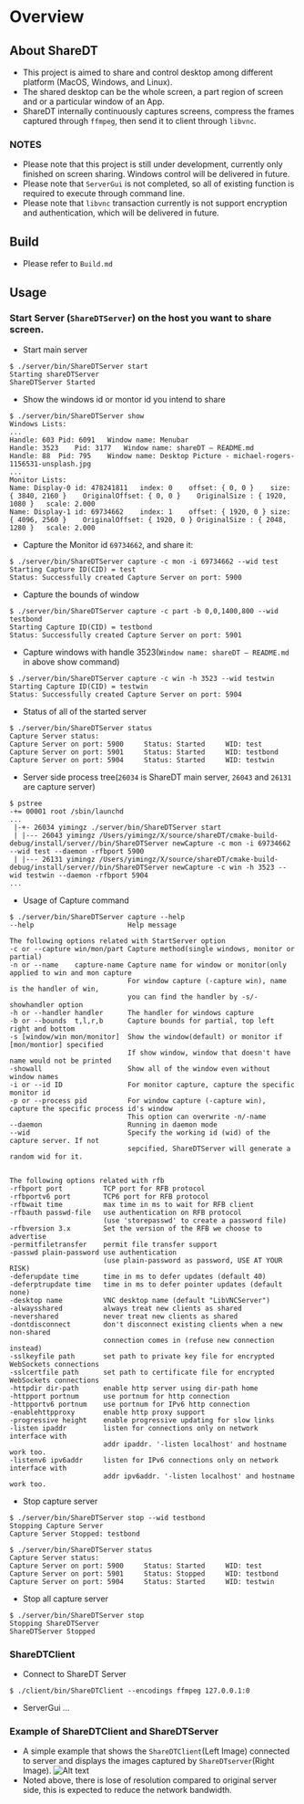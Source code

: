 # Overview
## About ShareDT
* This project is aimed to share and control desktop among different platform (MacOS, Windows, and Linux).
* The shared desktop can be the whole screen, a part region of screen and or a particular window of an App.
* ShareDT internally continuously captures screens, compress the frames captured through ```ffmpeg```, then send it to client through ```libvnc```.

### NOTES
* Please note that this project is still under development, currently only finished on screen sharing. Windows control will be delivered in future.
* Please note that ```ServerGui``` is not completed, so all of existing function is required to execute through command line.
* Please note that ```libvnc``` transaction currently is not support encryption and authentication, which will be delivered in future.

## Build
* Please refer to ```Build.md```

## Usage
### Start Server (```ShareDTServer```) on the host you want to share screen.
* Start main server
```
$ ./server/bin/ShareDTServer start
Starting shareDTServer
ShareDTServer Started
```
* Show the windows id or montor id you intend to share
```
$ ./server/bin/ShareDTServer show
Windows Lists:
...
Handle: 603	Pid: 6091	Window name: Menubar
Handle: 3523	Pid: 3177	Window name: shareDT – README.md
Handle: 88	Pid: 795	Window name: Desktop Picture - michael-rogers-1156531-unsplash.jpg
...
Monitor Lists:
Name: Display-0	id: 478241811	index: 0	offset: { 0, 0 }	size: { 3840, 2160 }	OriginalOffset: { 0, 0 }	OriginalSize : { 1920, 1080 }	scale: 2.000
Name: Display-1	id: 69734662	index: 1	offset: { 1920, 0 }	size: { 4096, 2560 }	OriginalOffset: { 1920, 0 }	OriginalSize : { 2048, 1280 }	scale: 2.000

```
* Capture the Monitor id ```69734662```, and share it:
```
$ ./server/bin/ShareDTServer capture -c mon -i 69734662 --wid test
Starting Capture ID(CID) = test
Status: Successfully created Capture Server on port: 5900
```
* Capture the bounds of window
```
$ ./server/bin/ShareDTServer capture -c part -b 0,0,1400,800 --wid testbond
Starting Capture ID(CID) = testbond
Status: Successfully created Capture Server on port: 5901
```
* Capture windows with handle 3523(```Window name: shareDT – README.md``` in above show command)
```
$ ./server/bin/ShareDTServer capture -c win -h 3523 --wid testwin
Starting Capture ID(CID) = testwin
Status: Successfully created Capture Server on port: 5904
```
* Status of all of the started server
```
$ ./server/bin/ShareDTServer status
Capture Server status:
Capture Server on port: 5900	 Status: Started	 WID: test
Capture Server on port: 5901	 Status: Started	 WID: testbond
Capture Server on port: 5904	 Status: Started	 WID: testwin
```
* Server side process tree(```26034``` is ShareDT main server, ```26043``` and ```26131``` are capture server)
```
$ pstree
-+= 00001 root /sbin/launchd
...
 |-+- 26034 yimingz ./server/bin/ShareDTServer start
 | |--- 26043 yimingz /Users/yimingz/X/source/shareDT/cmake-build-debug/install/server//bin/ShareDTServer newCapture -c mon -i 69734662 --wid test --daemon -rfbport 5900
 | |--- 26131 yimingz /Users/yimingz/X/source/shareDT/cmake-build-debug/install/server//bin/ShareDTServer newCapture -c win -h 3523 --wid testwin --daemon -rfbport 5904
...
```
* Usage of Capture command
```
$ ./server/bin/ShareDTServer capture --help
--help                       Help message

The following options related with StartServer option
-c or --capture win/mon/part Capture method(single windows, monitor or partial)
-n or --name    capture-name Capture name for window or monitor(only applied to win and mon capture
                             For window capture (-capture win), name is the handler of win,
                             you can find the handler by -s/-showhandler option
-h or --handler handler      The handler for windows capture
-b or --bounds  t,l,r,b      Capture bounds for partial, top left right and bottom
-s [window/win mon/monitor]  Show the window(default) or monitor if [mon/montior] specified
                             If show window, window that doesn't have name would not be printed
-showall                     Show all of the window even without window names
-i or --id ID                For monitor capture, capture the specific monitor id
-p or --process pid          For window capture (-capture win), capture the specific process id's window
                             This option can overwrite -n/-name
--daemon                     Running in daemon mode
--wid                        Specify the working id (wid) of the capture server. If not
                             sepcified, ShareDTServer will generate a random wid for it.


The following options related with rfb
-rfbport port          TCP port for RFB protocol
-rfbportv6 port        TCP6 port for RFB protocol
-rfbwait time          max time in ms to wait for RFB client
-rfbauth passwd-file   use authentication on RFB protocol
                       (use 'storepasswd' to create a password file)
-rfbversion 3.x        Set the version of the RFB we choose to advertise
-permitfiletransfer    permit file transfer support
-passwd plain-password use authentication
                       (use plain-password as password, USE AT YOUR RISK)
-deferupdate time      time in ms to defer updates (default 40)
-deferptrupdate time   time in ms to defer pointer updates (default none)
-desktop name          VNC desktop name (default "LibVNCServer")
-alwaysshared          always treat new clients as shared
-nevershared           never treat new clients as shared
-dontdisconnect        don't disconnect existing clients when a new non-shared
                       connection comes in (refuse new connection instead)
-sslkeyfile path       set path to private key file for encrypted WebSockets connections
-sslcertfile path      set path to certificate file for encrypted WebSockets connections
-httpdir dir-path      enable http server using dir-path home
-httpport portnum      use portnum for http connection
-httpportv6 portnum    use portnum for IPv6 http connection
-enablehttpproxy       enable http proxy support
-progressive height    enable progressive updating for slow links
-listen ipaddr         listen for connections only on network interface with
                       addr ipaddr. '-listen localhost' and hostname work too.
-listenv6 ipv6addr     listen for IPv6 connections only on network interface with
                       addr ipv6addr. '-listen localhost' and hostname work too.
```
* Stop capture server
```
$ ./server/bin/ShareDTServer stop --wid testbond
Stopping Capture Server
Capture Server Stopped: testbond

$ ./server/bin/ShareDTServer status
Capture Server status:
Capture Server on port: 5900	 Status: Started	 WID: test
Capture Server on port: 5901	 Status: Stopped	 WID: testbond
Capture Server on port: 5904	 Status: Started	 WID: testwin
```
* Stop all capture server
```
$ ./server/bin/ShareDTServer stop
Stopping ShareDTServer
ShareDTServer Stopped
```
### ShareDTClient
* Connect to ShareDT Server
```
$ ./client/bin/ShareDTClient --encodings ffmpeg 127.0.0.1:0
```
* ServerGui
...

### Example of ShareDTClient and ShareDTServer
* A simple example that shows the ```ShareDTClient```(Left Image) connected to server and displays the images captured by ```ShareDTserver```(Right Image).
![Alt text](image/Example-client-server.png?raw=true "ShareDTServer and ShareDTClient")
* Noted above, there is lose of resolution compared to original server side, this is expected to reduce the network bandwidth.